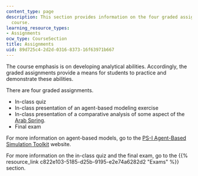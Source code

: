 ```yaml
---
content_type: page
description: This section provides information on the four graded assignments of the
  course.
learning_resource_types:
- Assignments
ocw_type: CourseSection
title: Assignments
uid: 89d725c4-2d2d-0316-8373-16f63971b667
---
```


The course emphasis is on developing analytical abilities. Accordingly, the graded assignments provide a means for students to practice and demonstrate these abilities.

There are four graded assignments.

*   In-class quiz
*   In-class presentation of an agent-based modeling exercise
*   In-class presentation of a comparative analysis of some aspect of the [Arab Spring](http://en.wikipedia.org/wiki/Arab_spring).
*   Final exam

For more information on agent-based models, go to the [PS-I Agent-Based Simulation Toolkit](http://www.polisci.upenn.edu/ps-i/index.html) website.

For more information on the in-class quiz and the final exam, go to the {{% resource_link c822e103-5185-d25b-9195-e2e74a6282d2 "Exams" %}} section.